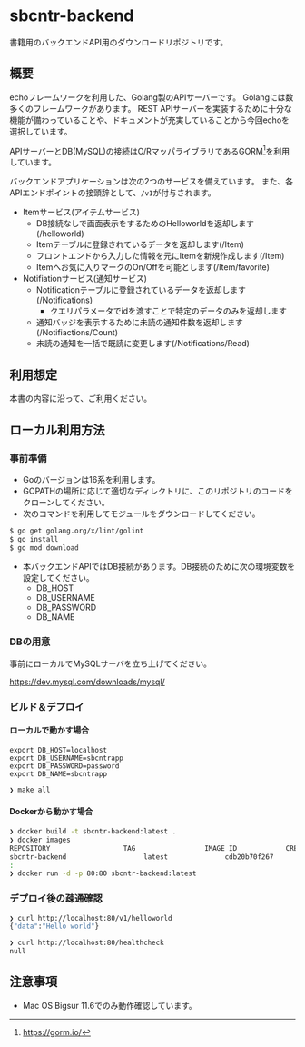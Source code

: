# sbcntr-backend 

書籍用のバックエンドAPI用のダウンロードリポジトリです。

## 概要
echoフレームワークを利用した、Golang製のAPIサーバーです。
Golangには数多くのフレームワークがあります。
REST APIサーバーを実装するために十分な機能が備わっていることや、ドキュメントが充実していることから今回echoを選択しています。

APIサーバーとDB(MySQL)の接続はO/RマッパライブラリであるGORM[^gorm]を利用しています。

[^gorm]: https://gorm.io/

バックエンドアプリケーションは次の2つのサービスを備えています。
また、各APIエンドポイントの接頭辞として、`/v1`が付与されます。

- Itemサービス(アイテムサービス)
  - DB接続なしで画面表示をするためのHelloworldを返却します(/helloworld)
  - Itemテーブルに登録されているデータを返却します(/Item)
  - フロントエンドから入力した情報を元にItemを新規作成します(/Item)
  - Itemへお気に入りマークのOn/Offを可能とします(/Item/favorite)
- Notifiationサービス(通知サービス)
  - Notificationテーブルに登録されているデータを返却します(/Notifications)
    - クエリパラメータでidを渡すことで特定のデータのみを返却します
  - 通知バッジを表示するために未読の通知件数を返却します(/Notifiactions/Count)
  - 未読の通知を一括で既読に変更します(/Notifications/Read)

## 利用想定
本書の内容に沿って、ご利用ください。

## ローカル利用方法

### 事前準備
- Goのバージョンは16系を利用します。
- GOPATHの場所に応じて適切なディレクトリに、このリポジトリのコードをクローンしてください。
- 次のコマンドを利用してモジュールをダウンロードしてください。

```bash
$ go get golang.org/x/lint/golint
$ go install
$ go mod download
```

- 本バックエンドAPIではDB接続があります。DB接続のために次の環境変数を設定してください。
  - DB_HOST
  - DB_USERNAME 
  - DB_PASSWORD 
  - DB_NAME

### DBの用意

事前にローカルでMySQLサーバを立ち上げてください。

https://dev.mysql.com/downloads/mysql/

### ビルド＆デプロイ

#### ローカルで動かす場合

```text
export DB_HOST=localhost
export DB_USERNAME=sbcntrapp
export DB_PASSWORD=password
export DB_NAME=sbcntrapp
```

```bash
❯ make all
```

#### Dockerから動かす場合

```bash
❯ docker build -t sbcntr-backend:latest .
❯ docker images
REPOSITORY                  TAG                 IMAGE ID            CREATED             SIZE
sbcntr-backend                   latest              cdb20b70f267        58 minutes ago      4.45MB
:
❯ docker run -d -p 80:80 sbcntr-backend:latest
```

### デプロイ後の疎通確認

```bash
❯ curl http://localhost:80/v1/helloworld
{"data":"Hello world"}

❯ curl http://localhost:80/healthcheck
null
```

## 注意事項
- Mac OS Bigsur 11.6でのみ動作確認しています。
